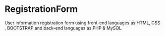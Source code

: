 # RegistrationForm
User information registration form using front-end languages as HTML, CSS , BOOTSTRAP and back-end languages as PHP &amp; MySQL
